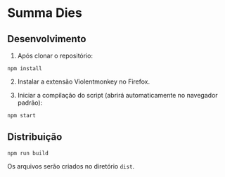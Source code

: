 Summa Dies
==

Desenvolvimento
--

1. Após clonar o repositório:

```
npm install
```

2. Instalar a extensão Violentmonkey no Firefox.

3. Iniciar a compilação do script (abrirá automaticamente no navegador padrão):

```
npm start
```

Distribuição
--

```
npm run build
```

Os arquivos serão criados no diretório `dist`.
